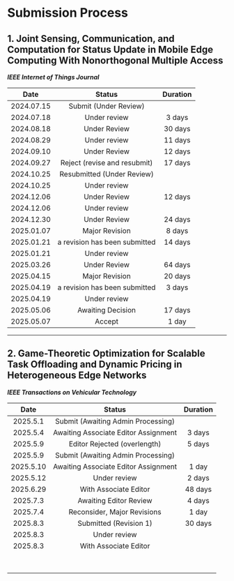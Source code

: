 # Submission Process

## 1. Joint Sensing, Communication, and Computation for Status Update in Mobile Edge Computing With Nonorthogonal Multiple Access 

***IEEE Internet of Things Journal***

|    Date    |            Status             | Duration |
| :--------: | :---------------------------: | :------: |
| 2024.07.15 |     Submit (Under Review)     |          |
| 2024.07.18 |         Under review          |  3 days  |
| 2024.08.18 |         Under Review          | 30 days  |
| 2024.08.29 |         Under review          | 11 days  |
| 2024.09.10 |         Under Review          | 12 days  |
| 2024.09.27 | Reject (revise and resubmit)  | 17 days  |
| 2024.10.25 |  Resubmitted (Under Review)   |          |
| 2024.10.25 |         Under review          |          |
| 2024.12.06 |         Under Review          | 12 days  |
| 2024.12.06 |         Under review          |          |
| 2024.12.30 |         Under Review          | 24 days  |
| 2025.01.07 |        Major Revision         |  8 days  |
| 2025.01.21 | a revision has been submitted | 14 days  |
| 2025.01.21 |         Under review          |          |
| 2025.03.26 |         Under Review          | 64 days  |
| 2025.04.15 |        Major Revision         | 20 days  |
| 2025.04.19 | a revision has been submitted |  3 days  |
| 2025.04.19 |         Under review          |          |
| 2025.05.06 |       Awaiting Decision       | 17 days  |
| 2025.05.07 |            Accept             |  1 day   |

---

## 2. Game-Theoretic Optimization for Scalable Task Offloading and Dynamic Pricing in Heterogeneous Edge Networks

***IEEE Transactions on Vehicular Technology***

|   Date    |                Status                | Duration |
| :-------: | :----------------------------------: | :------: |
| 2025.5.1  |  Submit (Awaiting Admin Processing)  |          |
| 2025.5.4  | Awaiting Associate Editor Assignment |  3 days  |
| 2025.5.9  |     Editor Rejected (overlength)     |  5 days  |
| 2025.5.9  |  Submit (Awaiting Admin Processing)  |          |
| 2025.5.10 | Awaiting Associate Editor Assignment |  1 day   |
| 2025.5.12 |             Under review             |  2 days  |
| 2025.6.29 |        With Associate Editor         | 48 days  |
| 2025.7.3  |        Awaiting Editor Review        |  4 days  |
| 2025.7.4  |     Reconsider, Major Revisions      |  1 day   |
| 2025.8.3  |        Submitted (Revision 1)        | 30 days  |
| 2025.8.3  |             Under review             |          |
| 2025.8.3  |        With Associate Editor         |          |
|           |                                      |          |
|           |                                      |          |
|           |                                      |          |
|           |                                      |          |
|           |                                      |          |
|           |                                      |          |
|           |                                      |          |
|           |                                      |          |
